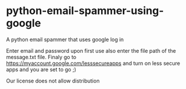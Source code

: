 # python-email-spammer-using-google
A python email spammer that uses google log in

Enter email and password upon first use
also enter the file path of the message.txt file.
Finaly go to https://myaccount.google.com/lesssecureapps and turn on less secure apps
and you are set to go ;)

Our license does not allow distribution
